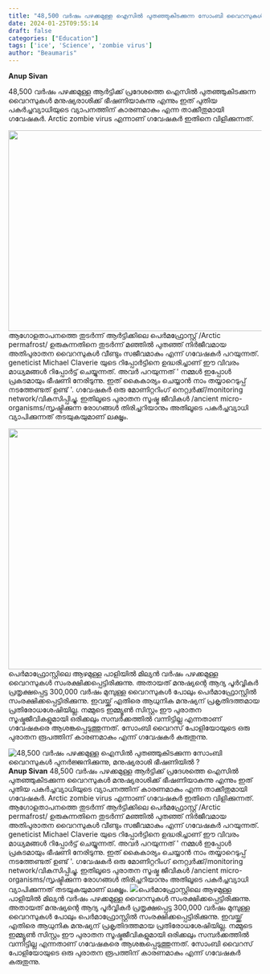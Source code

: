 ```yaml
---
title: "48,500 വർഷം പഴക്കമുള്ള ഐസിൽ പുതഞ്ഞുകിടക്കുന്ന സോംബി വൈറസുകൾ പുനർജ്ജനിക്കുന്നു, മനുഷ്യരാശി ഭീഷണിയിൽ ?"
date: 2024-01-25T09:55:14
draft: false
categories: ["Education"]
tags: ['ice', 'Science', 'zombie virus']
author: "Beaumaris"
---
```


<strong>Anup Sivan </strong>

48,500 വർഷം പഴക്കമുള്ള ആർട്ടിക്ക് പ്രദേശത്തെ ഐസിൽ പുതഞ്ഞുകിടക്കുന്ന വൈറസുകൾ മനുഷ്യരാശിക്ക് ഭീഷണിയാകുന്നു എന്നും ഇത് പുതിയ പകർച്ചവ്യാധിയുടെ വ്യാപനത്തിന് കാരണമാകും എന്ന താക്കീതുമായി ഗവേഷകർ. Arctic zombie virus എന്നാണ് ഗവേഷകർ ഇതിനെ വിളിക്കുന്നത്.

<img class="size-full wp-image-439448 aligncenter" src="https://cdn.boolokam.com/articles/2024/01/ice.jpg" alt="" width="700" height="400" />ആഗോളതാപനത്തെ തുടർന്ന് ആർട്ടിക്കിലെ പെർമഫ്രോസ്റ്റ് /Arctic permafrost/ ഉരുകുന്നതിനെ തുടർന്ന് മഞ്ഞിൽ പുതഞ്ഞ് നിർജീവമായ അതിപുരാതന വൈറസുകൾ വീണ്ടും സജീവമാകും എന്ന് ഗവേഷകർ പറയുന്നത്. geneticist Michael Claverie യുടെ റിപ്പോർട്ടിനെ ഉദ്ധരിച്ചാണ് ഈ വിവരം മാധ്യമങ്ങൾ റിപ്പോർട്ട് ചെയ്യുന്നത്. അവർ പറയുന്നത് ' നമ്മൾ ഇപ്പോൾ പ്രകടമായും ഭീഷണി നേരിടുന്നു. ഇത് കൈകാര്യം ചെയ്യാൻ നാം തയ്യാറെടുപ്പ് നടത്തേണ്ടത് ഉണ്ട് '. ഗവേഷകർ ഒരു മോണിറ്ററിംഗ് നെറ്റ്വർക്ക്/monitoring network/വികസിപ്പിച്ചു. ഇതിലൂടെ പുരാതന സൂഷ്മ ജീവികൾ /ancient micro-organisms/സൃഷ്ടിക്കുന്ന രോഗങ്ങൾ തിരിച്ചറിയാനും അതിലൂടെ പകർച്ചവ്യാധി വ്യാപിക്കുന്നത് തടയുകയുമാണ് ലക്ഷൃം.

<img class="alignnone size-full wp-image-439449" src="https://cdn.boolokam.com/articles/2024/01/fwfwfwff.jpg" alt="" width="700" height="480" />പെർമാഫ്രോസ്റ്റിലെ ആഴമുള്ള പാളിയിൽ മില്യൻ വർഷം പഴക്കമുള്ള വൈറസുകൾ സംരക്ഷിക്കപ്പെട്ടിരിക്കുന്നു. അതായത് മനുഷ്യന്റെ ആദ്യ പൂർവ്വികർ പ്രതൃക്ഷപ്പെട്ട 300,000 വർഷം മുമ്പുള്ള വൈറസുകൾ പോലും പെർമാഫ്രോസ്റ്റിൽ സംരക്ഷിക്കപ്പെട്ടിരിക്കുന്നു. ഇവയ്ക്ക് എതിരെ ആധുനിക മനുഷ്യന് പ്രകൃതിദത്തമായ പ്രതിരോധശേഷിയില്ല. നമ്മുടെ ഇമ്മ്യൂൺ സിസ്റ്റം ഈ പുരാതന സൂഷ്മജീവികളുമായി ഒരിക്കലും സമ്പർക്കത്തിൽ വന്നിട്ടില്ല എന്നതാണ് ഗവേഷകരെ ആശങ്കപ്പെടുത്തുന്നത്. സോംബി വൈറസ് പോളിയോയുടെ ഒരു പുരാതന രൂപത്തിന് കാരണമാകും എന്ന് ഗവേഷകർ കരുതുന്നു.


![48,500 വർഷം പഴക്കമുള്ള ഐസിൽ പുതഞ്ഞുകിടക്കുന്ന സോംബി വൈറസുകൾ പുനർജ്ജനിക്കുന്നു, മനുഷ്യരാശി ഭീഷണിയിൽ ?](https://cdn.boolokam.com/articles/2024/01/ice.jpg)**Anup Sivan** 48,500 വർഷം പഴക്കമുള്ള ആർട്ടിക്ക് പ്രദേശത്തെ ഐസിൽ പുതഞ്ഞുകിടക്കുന്ന വൈറസുകൾ മനുഷ്യരാശിക്ക് ഭീഷണിയാകുന്നു എന്നും ഇത് പുതിയ പകർച്ചവ്യാധിയുടെ വ്യാപനത്തിന് കാരണമാകും എന്ന താക്കീതുമായി ഗവേഷകർ. Arctic zombie virus എന്നാണ് ഗവേഷകർ ഇതിനെ വിളിക്കുന്നത്. ആഗോളതാപനത്തെ തുടർന്ന് ആർട്ടിക്കിലെ പെർമഫ്രോസ്റ്റ് /Arctic permafrost/ ഉരുകുന്നതിനെ തുടർന്ന് മഞ്ഞിൽ പുതഞ്ഞ് നിർജീവമായ അതിപുരാതന വൈറസുകൾ വീണ്ടും സജീവമാകും എന്ന് ഗവേഷകർ പറയുന്നത്. geneticist Michael Claverie യുടെ റിപ്പോർട്ടിനെ ഉദ്ധരിച്ചാണ് ഈ വിവരം മാധ്യമങ്ങൾ റിപ്പോർട്ട് ചെയ്യുന്നത്. അവർ പറയുന്നത് ' നമ്മൾ ഇപ്പോൾ പ്രകടമായും ഭീഷണി നേരിടുന്നു. ഇത് കൈകാര്യം ചെയ്യാൻ നാം തയ്യാറെടുപ്പ് നടത്തേണ്ടത് ഉണ്ട് '. ഗവേഷകർ ഒരു മോണിറ്ററിംഗ് നെറ്റ്വർക്ക്/monitoring network/വികസിപ്പിച്ചു. ഇതിലൂടെ പുരാതന സൂഷ്മ ജീവികൾ /ancient micro-organisms/സൃഷ്ടിക്കുന്ന രോഗങ്ങൾ തിരിച്ചറിയാനും അതിലൂടെ പകർച്ചവ്യാധി വ്യാപിക്കുന്നത് തടയുകയുമാണ് ലക്ഷൃം. ![](https://cdn.boolokam.com/articles/2024/01/fwfwfwff.jpg)പെർമാഫ്രോസ്റ്റിലെ ആഴമുള്ള പാളിയിൽ മില്യൻ വർഷം പഴക്കമുള്ള വൈറസുകൾ സംരക്ഷിക്കപ്പെട്ടിരിക്കുന്നു. അതായത് മനുഷ്യന്റെ ആദ്യ പൂർവ്വികർ പ്രതൃക്ഷപ്പെട്ട 300,000 വർഷം മുമ്പുള്ള വൈറസുകൾ പോലും പെർമാഫ്രോസ്റ്റിൽ സംരക്ഷിക്കപ്പെട്ടിരിക്കുന്നു. ഇവയ്ക്ക് എതിരെ ആധുനിക മനുഷ്യന് പ്രകൃതിദത്തമായ പ്രതിരോധശേഷിയില്ല. നമ്മുടെ ഇമ്മ്യൂൺ സിസ്റ്റം ഈ പുരാതന സൂഷ്മജീവികളുമായി ഒരിക്കലും സമ്പർക്കത്തിൽ വന്നിട്ടില്ല എന്നതാണ് ഗവേഷകരെ ആശങ്കപ്പെടുത്തുന്നത്. സോംബി വൈറസ് പോളിയോയുടെ ഒരു പുരാതന രൂപത്തിന് കാരണമാകും എന്ന് ഗവേഷകർ കരുതുന്നു.
